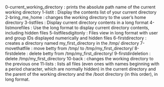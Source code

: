 0-current_working_directory : prints the absolute path name of the current working directory
1-listit : Display the contents list of your current directory
2-bring_me_home : changes the working directory to the user’s home directory
3-listfiles : Display current directory contents in a long format
4-listmorefiles : Use the long format to display current directory contents, including hidden files
5-listfilesdigitonly : Files view in long format with user and group IDs displayed numerically and hidden files
6-firstdirectory :  creates a directory named my_first_directory in the /tmp/ directory
7-movethatfile : move betty from /tmp/ to /tmp/my_first_directory/ 
8-firstdelete : delete betty from /tmp/my_first_directory/ 
9-firstdirdeletion : delete /tmp/my_first_directory 
10-back :  changes the working directory to the previous one 
11-lists :  lists all files (even ones with names beginning with a period character, which are normally hidden) in the current directory and the parent of the working directory and the /boot directory (in this order), in long format.   
